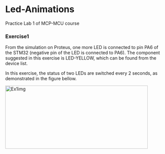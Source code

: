 # Led-Animations
Practice Lab 1 of MCP-MCU course

### Exercise1
From the simulation on Proteus, one more LED is connected to pin PA6 of the STM32 (negative pin of the LED is connected to PA6). The component suggested in this exercise is LED-YELLOW, which can be found from the device list.

In this exercise, the status of two LEDs are switched every 2 seconds, as demonstrated in the figure bellow.

<img width="450" height="200" alt="Ex1img" src="https://github.com/user-attachments/assets/dabe5649-9e5c-4cd3-adbf-30a0f90097f2" />
